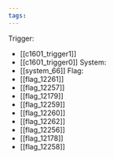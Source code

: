 ```yaml
---
tags:
---
```

Trigger:
- [[c1601_trigger1]]
- [[c1601_trigger0]]
System:
- [[system_66]]
Flag:
- [[flag_12261]]
- [[flag_12257]]
- [[flag_12179]]
- [[flag_12259]]
- [[flag_12260]]
- [[flag_12262]]
- [[flag_12256]]
- [[flag_12178]]
- [[flag_12258]]

